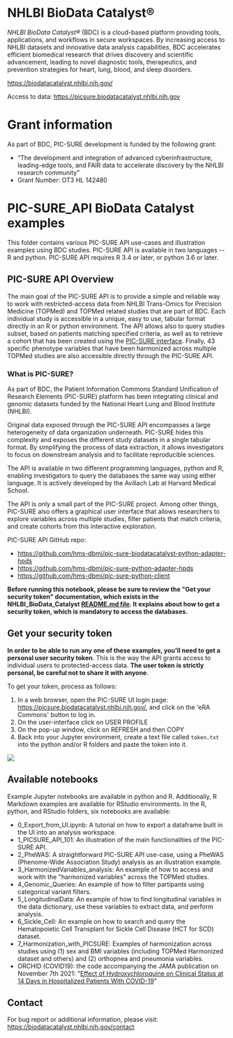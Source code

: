 # NHLBI BioData Catalyst®
*NHLBI BioData Catalyst®* (BDC) is a cloud-based platform providing tools, applications, and workflows in secure workspaces. By increasing access to NHLBI datasets and innovative data analysis capabilities, BDC accelerates efficient biomedical research that drives discovery and scientific advancement, leading to novel diagnostic tools, therapeutics, and prevention strategies for heart, lung, blood, and sleep disorders.

https://biodatacatalyst.nhlbi.nih.gov/

Access to data: https://picsure.biodatacatalyst.nhlbi.nih.gov

# Grant information

As part of BDC, PIC-SURE development is funded by the following grant:
- “The development and integration of advanced cyberinfrastructure, leading-edge tools, and FAIR data to accelerate discovery by the NHLBI research community”
- Grant Number: OT3 HL 142480

# PIC-SURE_API BioData Catalyst examples

This folder contains various PIC-SURE API use-cases and illustration examples using BDC studies. PIC-SURE API is available in two languages --R and python. PIC-SURE API requires R 3.4 or later, or python 3.6 or later.


## PIC-SURE API Overview
The main goal of the PIC-SURE API is to provide a simple and reliable way to work with restricted-access data from NHLBI Trans-Omics for Precision Medicine (TOPMed) and TOPMed related studies that are part of BDC. Each individual study is accessible in a unique, easy to use, tabular format directly in an R or python environment. The API allows also to query studies subset, based on patients matching specified criteria, as well as to retrieve a cohort that has been created using the [PIC-SURE interface](https://picsure.biodatacatalyst.nhlbi.nih.gov). Finally, 43 specific phenotype variables that have been harmonized across multiple TOPMed studies are also accessible directly through the PIC-SURE API. 

### What is PIC-SURE? 

As part of BDC, the Patient Information Commons Standard Unification of Research Elements (PIC-SURE) platform has been integrating clinical and genomic datasets funded by the National Heart Lung and Blood Institute (NHLBI). 

Original data exposed through the PIC-SURE API encompasses a large heterogeneity of data organization underneath. PIC-SURE hides this complexity and exposes the different study datasets in a single tabular format. By simplifying the process of data extraction, it allows investigators to focus on downstream analysis and to facilitate reproducible sciences.

The API is available in two different programming languages, python and R, enabling investigators to query the databases the same way using either language. It is actively developed by the Avillach Lab at Harvard Medical School.

The API is only a small part of the PIC-SURE project. Among other things, PIC-SURE also offers a graphical user interface that allows researchers to explore variables across multiple studies, filter patients that match criteria, and create cohorts from this interactive exploration.


PIC-SURE API GitHub repo:
* https://github.com/hms-dbmi/pic-sure-biodatacatalyst-python-adapter-hpds
* https://github.com/hms-dbmi/pic-sure-python-adapter-hpds
* https://github.com/hms-dbmi/pic-sure-python-client

**Before running this notebook, please be sure to review the "Get your security token" documentation, which exists in the NHLBI_BioData_Catalyst [README.md file](https://github.com/hms-dbmi/Access-to-Data-using-PIC-SURE-API/tree/master/NHLBI_BioData_Catalyst#get-your-security-token). It explains about how to get a security token, which is mandatory to access the databases.**

## Get your security token

**In order to be able to run any one of these examples, you'll need to get a personal user security token**. This is the way the API grants access to individual users to protected-access data. **The user token is strictly personal, be careful not to share it with anyone**.

To get your token, process as follows:
1. In a web browser, open the PIC-SURE UI login page: https://picsure.biodatacatalyst.nhlbi.nih.gov/, and click on the 'eRA Commons' button to log in.
2. On the user-interface click on USER PROFILE
3. On the pop-up window, click on REFRESH and then COPY
4. Back into your Jupyter environment, create a text file called `token.txt` into the python and/or R folders and paste the token into it.

<img src="https://drive.google.com/uc?id=1WjPgOqKAuaEs6BEpzCHBEMpdhiua7Jez">

## Available notebooks

Example Jupyter notebooks are available in python and R. Additionally, R Markdown examples are available for RStudio environments. In the R, python, and RStudio folders, six notebooks are available:
- 0_Export_from_UI.ipynb: A tutorial on how to export a dataframe built in the UI into an analysis workspace.
- 1_PICSURE_API_101: An illustration of the main functionalities of the PIC-SURE API.
- 2_PheWAS: A straightforward PIC-SURE API use-case, using a PheWAS (Phenome-Wide Association Study) analysis as an illustration example.
- 3_HarmonizedVariables_analysis: An example of how to access and work with the "harmonized variables" across the TOPMed studies.
- 4_Genomic_Queries: An example of how to filter partipants using categorical variant filters. 
- 5_LongitudinalData: An example of how to find longitudinal variables in the data dictionary, use these variables to extract data, and perform analysis. 
- 6_Sickle_Cell: An example on how to search and query the Hematopoietic Cell Transplant for Sickle Cell Disease (HCT for SCD) dataset.
- 7_Harmonization_with_PICSURE: Examples of harmonization across studies using (1) sex and BMI variables (including TOPMed Harmonized dataset and others) and (2) orthopnea and pneumonia variables.
- ORCHID (COVID19): the code accompanying the JAMA publication on November 7th 2021: "[Effect of Hydroxychloroquine on Clinical Status at 14 Days in Hospitalized Patients With COVID-19](https://jamanetwork.com/journals/jama/fullarticle/2772922)"

## Contact

For bug report or additional information, please visit: https://biodatacatalyst.nhlbi.nih.gov/contact
